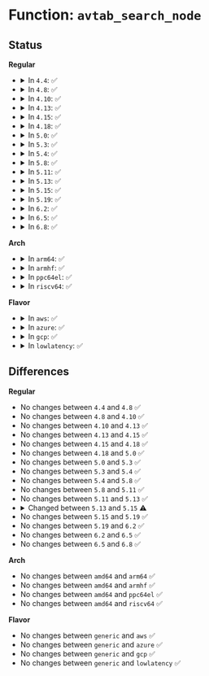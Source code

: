 # Function: <code>avtab_search_node</code>

## Status
<b>Regular</b>
<ul>
<li>
<details>
<summary>In <code>4.4</code>: ✅</summary>

```c
struct avtab_node *avtab_search_node(struct avtab *h, struct avtab_key *key);
```

**Collision:** Unique Global

**Inline:** No

**Transformation:** False

**Instances:**

```
In security/selinux/ss/avtab.c (ffffffff8134f650)
Location: security/selinux/ss/avtab.c:219
Inline: False
Direct callers:
  - security/selinux/ss/services.c:context_struct_compute_av
  - security/selinux/ss/services.c:security_compute_xperms_decision
  - security/selinux/ss/conditional.c:cond_insertf
  - security/selinux/ss/conditional.c:cond_compute_xperms
  - security/selinux/ss/conditional.c:cond_compute_av
```
**Symbols:**

```
ffffffff8134f650-ffffffff8134f747: avtab_search_node (STB_GLOBAL)
```
</details>
</li>
<li>
<details>
<summary>In <code>4.8</code>: ✅</summary>

```c
struct avtab_node *avtab_search_node(struct avtab *h, struct avtab_key *key);
```

**Collision:** Unique Global

**Inline:** No

**Transformation:** False

**Instances:**

```
In security/selinux/ss/avtab.c (ffffffff81385690)
Location: security/selinux/ss/avtab.c:219
Inline: False
Direct callers:
  - security/selinux/ss/services.c:security_compute_xperms_decision
  - security/selinux/ss/services.c:context_struct_compute_av
  - security/selinux/ss/conditional.c:cond_compute_av
  - security/selinux/ss/conditional.c:cond_compute_xperms
  - security/selinux/ss/conditional.c:cond_insertf
```
**Symbols:**

```
ffffffff81385690-ffffffff81385790: avtab_search_node (STB_GLOBAL)
```
</details>
</li>
<li>
<details>
<summary>In <code>4.10</code>: ✅</summary>

```c
struct avtab_node *avtab_search_node(struct avtab *h, struct avtab_key *key);
```

**Collision:** Unique Global

**Inline:** No

**Transformation:** False

**Instances:**

```
In security/selinux/ss/avtab.c (ffffffff8139c120)
Location: security/selinux/ss/avtab.c:219
Inline: False
Direct callers:
  - security/selinux/ss/services.c:security_compute_xperms_decision
  - security/selinux/ss/services.c:context_struct_compute_av
  - security/selinux/ss/conditional.c:cond_compute_av
  - security/selinux/ss/conditional.c:cond_compute_xperms
  - security/selinux/ss/conditional.c:cond_insertf
```
**Symbols:**

```
ffffffff8139c120-ffffffff8139c220: avtab_search_node (STB_GLOBAL)
```
</details>
</li>
<li>
<details>
<summary>In <code>4.13</code>: ✅</summary>

```c
struct avtab_node *avtab_search_node(struct avtab *h, struct avtab_key *key);
```

**Collision:** Unique Global

**Inline:** No

**Transformation:** False

**Instances:**

```
In security/selinux/ss/avtab.c (ffffffff813b28f0)
Location: security/selinux/ss/avtab.c:219
Inline: False
Direct callers:
  - security/selinux/ss/services.c:security_compute_xperms_decision
  - security/selinux/ss/services.c:context_struct_compute_av
  - security/selinux/ss/conditional.c:cond_compute_av
  - security/selinux/ss/conditional.c:cond_compute_xperms
  - security/selinux/ss/conditional.c:cond_insertf
```
**Symbols:**

```
ffffffff813b28f0-ffffffff813b29f0: avtab_search_node (STB_GLOBAL)
```
</details>
</li>
<li>
<details>
<summary>In <code>4.15</code>: ✅</summary>

```c
struct avtab_node *avtab_search_node(struct avtab *h, struct avtab_key *key);
```

**Collision:** Unique Global

**Inline:** No

**Transformation:** False

**Instances:**

```
In security/selinux/ss/avtab.c (ffffffff813d8a30)
Location: security/selinux/ss/avtab.c:219
Inline: False
Direct callers:
  - security/selinux/ss/services.c:security_compute_xperms_decision
  - security/selinux/ss/services.c:context_struct_compute_av
  - security/selinux/ss/conditional.c:cond_compute_av
  - security/selinux/ss/conditional.c:cond_compute_xperms
  - security/selinux/ss/conditional.c:cond_insertf
```
**Symbols:**

```
ffffffff813d8a30-ffffffff813d8b30: avtab_search_node (STB_GLOBAL)
```
</details>
</li>
<li>
<details>
<summary>In <code>4.18</code>: ✅</summary>

```c
struct avtab_node *avtab_search_node(struct avtab *h, struct avtab_key *key);
```

**Collision:** Unique Global

**Inline:** No

**Transformation:** False

**Instances:**

```
In security/selinux/ss/avtab.c (ffffffff81409050)
Location: security/selinux/ss/avtab.c:219
Inline: False
Direct callers:
  - security/selinux/ss/services.c:security_compute_xperms_decision
  - security/selinux/ss/services.c:context_struct_compute_av
  - security/selinux/ss/conditional.c:cond_compute_av
  - security/selinux/ss/conditional.c:cond_compute_xperms
  - security/selinux/ss/conditional.c:cond_insertf
```
**Symbols:**

```
ffffffff81409050-ffffffff81409150: avtab_search_node (STB_GLOBAL)
```
</details>
</li>
<li>
<details>
<summary>In <code>5.0</code>: ✅</summary>

```c
struct avtab_node *avtab_search_node(struct avtab *h, struct avtab_key *key);
```

**Collision:** Unique Global

**Inline:** No

**Transformation:** False

**Instances:**

```
In security/selinux/ss/avtab.c (ffffffff81425310)
Location: security/selinux/ss/avtab.c:219
Inline: False
Direct callers:
  - security/selinux/ss/services.c:security_compute_xperms_decision
  - security/selinux/ss/services.c:context_struct_compute_av
  - security/selinux/ss/conditional.c:cond_compute_av
  - security/selinux/ss/conditional.c:cond_compute_xperms
  - security/selinux/ss/conditional.c:cond_insertf
```
**Symbols:**

```
ffffffff81425310-ffffffff81425410: avtab_search_node (STB_GLOBAL)
```
</details>
</li>
<li>
<details>
<summary>In <code>5.3</code>: ✅</summary>

```c
struct avtab_node *avtab_search_node(struct avtab *h, struct avtab_key *key);
```

**Collision:** Unique Global

**Inline:** No

**Transformation:** False

**Instances:**

```
In security/selinux/ss/avtab.c (ffffffff81452de0)
Location: security/selinux/ss/avtab.c:217
Inline: False
Direct callers:
  - security/selinux/ss/services.c:security_compute_xperms_decision
  - security/selinux/ss/services.c:context_struct_compute_av
  - security/selinux/ss/conditional.c:cond_compute_av
  - security/selinux/ss/conditional.c:cond_compute_xperms
  - security/selinux/ss/conditional.c:cond_insertf
```
**Symbols:**

```
ffffffff81452de0-ffffffff81452ec7: avtab_search_node (STB_GLOBAL)
```
</details>
</li>
<li>
<details>
<summary>In <code>5.4</code>: ✅</summary>

```c
struct avtab_node *avtab_search_node(struct avtab *h, struct avtab_key *key);
```

**Collision:** Unique Global

**Inline:** No

**Transformation:** False

**Instances:**

```
In security/selinux/ss/avtab.c (ffffffff8146cb80)
Location: security/selinux/ss/avtab.c:217
Inline: False
Direct callers:
  - security/selinux/ss/services.c:security_compute_xperms_decision
  - security/selinux/ss/services.c:context_struct_compute_av
  - security/selinux/ss/conditional.c:cond_compute_av
  - security/selinux/ss/conditional.c:cond_compute_xperms
  - security/selinux/ss/conditional.c:cond_insertf
```
**Symbols:**

```
ffffffff8146cb80-ffffffff8146cc67: avtab_search_node (STB_GLOBAL)
```
</details>
</li>
<li>
<details>
<summary>In <code>5.8</code>: ✅</summary>

```c
struct avtab_node *avtab_search_node(struct avtab *h, struct avtab_key *key);
```

**Collision:** Unique Global

**Inline:** No

**Transformation:** False

**Instances:**

```
In security/selinux/ss/avtab.c (ffffffff814c1340)
Location: security/selinux/ss/avtab.c:217
Inline: False
Direct callers:
  - security/selinux/ss/services.c:security_compute_xperms_decision
  - security/selinux/ss/services.c:context_struct_compute_av
  - security/selinux/ss/conditional.c:cond_compute_av
  - security/selinux/ss/conditional.c:cond_compute_xperms
  - security/selinux/ss/conditional.c:cond_insertf
```
**Symbols:**

```
ffffffff814c1340-ffffffff814c1435: avtab_search_node (STB_GLOBAL)
```
</details>
</li>
<li>
<details>
<summary>In <code>5.11</code>: ✅</summary>

```c
struct avtab_node *avtab_search_node(struct avtab *h, struct avtab_key *key);
```

**Collision:** Unique Global

**Inline:** No

**Transformation:** False

**Instances:**

```
In security/selinux/ss/avtab.c (ffffffff814dedf0)
Location: security/selinux/ss/avtab.c:217
Inline: False
Direct callers:
  - security/selinux/ss/services.c:security_compute_xperms_decision
  - security/selinux/ss/services.c:context_struct_compute_av
  - security/selinux/ss/conditional.c:cond_dup_av_list
  - security/selinux/ss/conditional.c:cond_compute_av
  - security/selinux/ss/conditional.c:cond_compute_xperms
  - security/selinux/ss/conditional.c:cond_insertf
```
**Symbols:**

```
ffffffff814dedf0-ffffffff814deee5: avtab_search_node (STB_GLOBAL)
```
</details>
</li>
<li>
<details>
<summary>In <code>5.13</code>: ✅</summary>

```c
struct avtab_node *avtab_search_node(struct avtab *h, struct avtab_key *key);
```

**Collision:** Unique Global

**Inline:** No

**Transformation:** False

**Instances:**

```
In security/selinux/ss/avtab.c (ffffffff814e57f0)
Location: security/selinux/ss/avtab.c:217
Inline: False
Direct callers:
  - security/selinux/ss/services.c:security_compute_xperms_decision
  - security/selinux/ss/services.c:context_struct_compute_av
  - security/selinux/ss/conditional.c:cond_compute_av
  - security/selinux/ss/conditional.c:cond_compute_xperms
  - security/selinux/ss/conditional.c:cond_insertf
```
**Symbols:**

```
ffffffff814e57f0-ffffffff814e58f2: avtab_search_node (STB_GLOBAL)
```
</details>
</li>
<li>
<details>
<summary>In <code>5.15</code>: ✅</summary>

```c
struct avtab_node *avtab_search_node(struct avtab *h, const struct avtab_key *key);
```

**Collision:** Unique Global

**Inline:** No

**Transformation:** False

**Instances:**

```
In security/selinux/ss/avtab.c (ffffffff8153eee0)
Location: security/selinux/ss/avtab.c:218
Inline: False
Direct callers:
  - security/selinux/ss/services.c:security_compute_xperms_decision
  - security/selinux/ss/services.c:context_struct_compute_av
  - security/selinux/ss/conditional.c:cond_compute_av
  - security/selinux/ss/conditional.c:cond_compute_xperms
  - security/selinux/ss/conditional.c:cond_insertf
```
**Symbols:**

```
ffffffff8153eee0-ffffffff8153efe2: avtab_search_node (STB_GLOBAL)
```
</details>
</li>
<li>
<details>
<summary>In <code>5.19</code>: ✅</summary>

```c
struct avtab_node *avtab_search_node(struct avtab *h, const struct avtab_key *key);
```

**Collision:** Unique Global

**Inline:** No

**Transformation:** False

**Instances:**

```
In security/selinux/ss/avtab.c (ffffffff815d6b50)
Location: security/selinux/ss/avtab.c:218
Inline: False
Direct callers:
  - security/selinux/ss/services.c:security_compute_sid
  - security/selinux/ss/services.c:security_compute_xperms_decision
  - security/selinux/ss/services.c:context_struct_compute_av
  - security/selinux/ss/conditional.c:cond_compute_av
  - security/selinux/ss/conditional.c:cond_compute_xperms
  - security/selinux/ss/conditional.c:cond_insertf
```
**Symbols:**

```
ffffffff815d6b50-ffffffff815d6c8b: avtab_search_node (STB_GLOBAL)
```
</details>
</li>
<li>
<details>
<summary>In <code>6.2</code>: ✅</summary>

```c
struct avtab_node *avtab_search_node(struct avtab *h, const struct avtab_key *key);
```

**Collision:** Unique Global

**Inline:** No

**Transformation:** False

**Instances:**

```
In security/selinux/ss/avtab.c (ffffffff81684fb0)
Location: security/selinux/ss/avtab.c:218
Inline: False
Direct callers:
  - security/selinux/ss/services.c:security_compute_sid
  - security/selinux/ss/services.c:security_compute_xperms_decision
  - security/selinux/ss/services.c:context_struct_compute_av
  - security/selinux/ss/conditional.c:cond_compute_av
  - security/selinux/ss/conditional.c:cond_compute_xperms
  - security/selinux/ss/conditional.c:cond_insertf
```
**Symbols:**

```
ffffffff81684fb0-ffffffff816850eb: avtab_search_node (STB_GLOBAL)
```
</details>
</li>
<li>
<details>
<summary>In <code>6.5</code>: ✅</summary>

```c
struct avtab_node *avtab_search_node(struct avtab *h, const struct avtab_key *key);
```

**Collision:** Unique Global

**Inline:** No

**Transformation:** False

**Instances:**

```
In security/selinux/ss/avtab.c (ffffffff816bd330)
Location: security/selinux/ss/avtab.c:218
Inline: False
Direct callers:
  - security/selinux/ss/services.c:security_compute_sid
  - security/selinux/ss/services.c:security_compute_xperms_decision
  - security/selinux/ss/services.c:context_struct_compute_av
  - security/selinux/ss/conditional.c:cond_compute_av
  - security/selinux/ss/conditional.c:cond_compute_xperms
  - security/selinux/ss/conditional.c:cond_insertf
```
**Symbols:**

```
ffffffff816bd330-ffffffff816bd46d: avtab_search_node (STB_GLOBAL)
```
</details>
</li>
<li>
<details>
<summary>In <code>6.8</code>: ✅</summary>

```c
struct avtab_node *avtab_search_node(struct avtab *h, const struct avtab_key *key);
```

**Collision:** Unique Global

**Inline:** No

**Transformation:** False

**Instances:**

```
In security/selinux/ss/avtab.c (ffffffff816f9ca0)
Location: security/selinux/ss/avtab.c:180
Inline: False
Direct callers:
  - security/selinux/ss/services.c:security_compute_sid
  - security/selinux/ss/services.c:security_compute_sid
  - security/selinux/ss/services.c:security_compute_xperms_decision
  - security/selinux/ss/services.c:context_struct_compute_av
  - security/selinux/ss/conditional.c:cond_compute_av
  - security/selinux/ss/conditional.c:cond_compute_xperms
  - security/selinux/ss/conditional.c:cond_insertf
  - security/selinux/ss/conditional.c:cond_insertf
  - security/selinux/ss/conditional.c:cond_insertf
```
**Symbols:**

```
ffffffff816f9ca0-ffffffff816f9dd6: avtab_search_node (STB_GLOBAL)
```
</details>
</li>
</ul>
<b>Arch</b>
<ul>
<li>
<details>
<summary>In <code>arm64</code>: ✅</summary>

```c
struct avtab_node *avtab_search_node(struct avtab *h, struct avtab_key *key);
```

**Collision:** Unique Global

**Inline:** No

**Transformation:** False

**Instances:**

```
In security/selinux/ss/avtab.c (ffff80001055bba0)
Location: security/selinux/ss/avtab.c:217
Inline: False
Direct callers:
  - security/selinux/ss/services.c:security_compute_xperms_decision
  - security/selinux/ss/services.c:context_struct_compute_av
  - security/selinux/ss/conditional.c:cond_compute_av
  - security/selinux/ss/conditional.c:cond_compute_xperms
  - security/selinux/ss/conditional.c:cond_insertf
```
**Symbols:**

```
ffff80001055bba0-ffff80001055bce0: avtab_search_node (STB_GLOBAL)
```
</details>
</li>
<li>
<details>
<summary>In <code>armhf</code>: ✅</summary>

```c
struct avtab_node *avtab_search_node(struct avtab *h, struct avtab_key *key);
```

**Collision:** Unique Global

**Inline:** No

**Transformation:** False

**Instances:**

```
In security/selinux/ss/avtab.c (c0710300)
Location: security/selinux/ss/avtab.c:217
Inline: False
Direct callers:
  - security/selinux/ss/services.c:security_compute_xperms_decision
  - security/selinux/ss/services.c:context_struct_compute_av
  - security/selinux/ss/conditional.c:cond_compute_av
  - security/selinux/ss/conditional.c:cond_compute_xperms
  - security/selinux/ss/conditional.c:cond_insertf
```
**Symbols:**

```
c0710300-c0710434: avtab_search_node (STB_GLOBAL)
```
</details>
</li>
<li>
<details>
<summary>In <code>ppc64el</code>: ✅</summary>

```c
struct avtab_node *avtab_search_node(struct avtab *h, struct avtab_key *key);
```

**Collision:** Unique Global

**Inline:** No

**Transformation:** False

**Instances:**

```
In security/selinux/ss/avtab.c (c0000000006baff0)
Location: security/selinux/ss/avtab.c:217
Inline: False
Direct callers:
  - security/selinux/ss/services.c:security_compute_xperms_decision
  - security/selinux/ss/services.c:context_struct_compute_av
  - security/selinux/ss/conditional.c:cond_compute_av
  - security/selinux/ss/conditional.c:cond_compute_xperms
  - security/selinux/ss/conditional.c:cond_insertf
```
**Symbols:**

```
c0000000006baff0-c0000000006bb154: avtab_search_node (STB_GLOBAL)
```
</details>
</li>
<li>
<details>
<summary>In <code>riscv64</code>: ✅</summary>

```c
struct avtab_node *avtab_search_node(struct avtab *h, struct avtab_key *key);
```

**Collision:** Unique Global

**Inline:** No

**Transformation:** False

**Instances:**

```
In security/selinux/ss/avtab.c (ffffffe0003b28e8)
Location: security/selinux/ss/avtab.c:217
Inline: False
Direct callers:
  - security/selinux/ss/services.c:security_compute_xperms_decision
  - security/selinux/ss/services.c:context_struct_compute_av
  - security/selinux/ss/conditional.c:cond_compute_av
  - security/selinux/ss/conditional.c:cond_compute_xperms
  - security/selinux/ss/conditional.c:cond_insertf
```
**Symbols:**

```
ffffffe0003b28e8-ffffffe0003b2a3e: avtab_search_node (STB_GLOBAL)
```
</details>
</li>
</ul>
<b>Flavor</b>
<ul>
<li>
<details>
<summary>In <code>aws</code>: ✅</summary>

```c
struct avtab_node *avtab_search_node(struct avtab *h, struct avtab_key *key);
```

**Collision:** Unique Global

**Inline:** No

**Transformation:** False

**Instances:**

```
In security/selinux/ss/avtab.c (ffffffff81465160)
Location: security/selinux/ss/avtab.c:217
Inline: False
Direct callers:
  - security/selinux/ss/services.c:security_compute_xperms_decision
  - security/selinux/ss/services.c:context_struct_compute_av
  - security/selinux/ss/conditional.c:cond_compute_av
  - security/selinux/ss/conditional.c:cond_compute_xperms
  - security/selinux/ss/conditional.c:cond_insertf
```
**Symbols:**

```
ffffffff81465160-ffffffff81465247: avtab_search_node (STB_GLOBAL)
```
</details>
</li>
<li>
<details>
<summary>In <code>azure</code>: ✅</summary>

```c
struct avtab_node *avtab_search_node(struct avtab *h, struct avtab_key *key);
```

**Collision:** Unique Global

**Inline:** No

**Transformation:** False

**Instances:**

```
In security/selinux/ss/avtab.c (ffffffff81455b90)
Location: security/selinux/ss/avtab.c:217
Inline: False
Direct callers:
  - security/selinux/ss/services.c:security_compute_xperms_decision
  - security/selinux/ss/services.c:context_struct_compute_av
  - security/selinux/ss/conditional.c:cond_compute_av
  - security/selinux/ss/conditional.c:cond_compute_xperms
  - security/selinux/ss/conditional.c:cond_insertf
```
**Symbols:**

```
ffffffff81455b90-ffffffff81455c77: avtab_search_node (STB_GLOBAL)
```
</details>
</li>
<li>
<details>
<summary>In <code>gcp</code>: ✅</summary>

```c
struct avtab_node *avtab_search_node(struct avtab *h, struct avtab_key *key);
```

**Collision:** Unique Global

**Inline:** No

**Transformation:** False

**Instances:**

```
In security/selinux/ss/avtab.c (ffffffff81461200)
Location: security/selinux/ss/avtab.c:217
Inline: False
Direct callers:
  - security/selinux/ss/services.c:security_compute_xperms_decision
  - security/selinux/ss/services.c:context_struct_compute_av
  - security/selinux/ss/conditional.c:cond_compute_av
  - security/selinux/ss/conditional.c:cond_compute_xperms
  - security/selinux/ss/conditional.c:cond_insertf
```
**Symbols:**

```
ffffffff81461200-ffffffff814612e7: avtab_search_node (STB_GLOBAL)
```
</details>
</li>
<li>
<details>
<summary>In <code>lowlatency</code>: ✅</summary>

```c
struct avtab_node *avtab_search_node(struct avtab *h, struct avtab_key *key);
```

**Collision:** Unique Global

**Inline:** No

**Transformation:** False

**Instances:**

```
In security/selinux/ss/avtab.c (ffffffff81478a00)
Location: security/selinux/ss/avtab.c:217
Inline: False
Direct callers:
  - security/selinux/ss/services.c:security_compute_xperms_decision
  - security/selinux/ss/services.c:context_struct_compute_av
  - security/selinux/ss/conditional.c:cond_compute_av
  - security/selinux/ss/conditional.c:cond_compute_xperms
  - security/selinux/ss/conditional.c:cond_insertf
```
**Symbols:**

```
ffffffff81478a00-ffffffff81478ae7: avtab_search_node (STB_GLOBAL)
```
</details>
</li>
</ul>

## Differences
<b>Regular</b>
<ul>
<li>
No changes between <code>4.4</code> and <code>4.8</code> ✅
</li>
<li>
No changes between <code>4.8</code> and <code>4.10</code> ✅
</li>
<li>
No changes between <code>4.10</code> and <code>4.13</code> ✅
</li>
<li>
No changes between <code>4.13</code> and <code>4.15</code> ✅
</li>
<li>
No changes between <code>4.15</code> and <code>4.18</code> ✅
</li>
<li>
No changes between <code>4.18</code> and <code>5.0</code> ✅
</li>
<li>
No changes between <code>5.0</code> and <code>5.3</code> ✅
</li>
<li>
No changes between <code>5.3</code> and <code>5.4</code> ✅
</li>
<li>
No changes between <code>5.4</code> and <code>5.8</code> ✅
</li>
<li>
No changes between <code>5.8</code> and <code>5.11</code> ✅
</li>
<li>
No changes between <code>5.11</code> and <code>5.13</code> ✅
</li>
<li>
<details>
<summary>Changed between <code>5.13</code> and <code>5.15</code> ⚠️</summary>
<ul>
<li>
<b>Param type changed. </b>
<code>struct avtab_key *key</code> ➡️ <code>const struct avtab_key *key</code>
</li>
</ul>
</details>
</li>
<li>
No changes between <code>5.15</code> and <code>5.19</code> ✅
</li>
<li>
No changes between <code>5.19</code> and <code>6.2</code> ✅
</li>
<li>
No changes between <code>6.2</code> and <code>6.5</code> ✅
</li>
<li>
No changes between <code>6.5</code> and <code>6.8</code> ✅
</li>
</ul>
<b>Arch</b>
<ul>
<li>
No changes between <code>amd64</code> and <code>arm64</code> ✅
</li>
<li>
No changes between <code>amd64</code> and <code>armhf</code> ✅
</li>
<li>
No changes between <code>amd64</code> and <code>ppc64el</code> ✅
</li>
<li>
No changes between <code>amd64</code> and <code>riscv64</code> ✅
</li>
</ul>
<b>Flavor</b>
<ul>
<li>
No changes between <code>generic</code> and <code>aws</code> ✅
</li>
<li>
No changes between <code>generic</code> and <code>azure</code> ✅
</li>
<li>
No changes between <code>generic</code> and <code>gcp</code> ✅
</li>
<li>
No changes between <code>generic</code> and <code>lowlatency</code> ✅
</li>
</ul>
